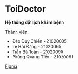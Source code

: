 # ToiDoctor
**Hệ thống đặt lịch khám bệnh**

Thành viên:
  - Đào Duy Chiến - 21020005
  - Lê Hải Đăng - 21020065
  - Trần Bá Toản - 21020090
  - Phùng Quang Tiến - 21020091

[Figma](https://www.figma.com/file/Yk3SQYORuNJzPF1f0pSIJD/Mobile-UI?type=design&node-id=0-1&mode=design&t=xyTJQh8scXbFO6ir-0)
